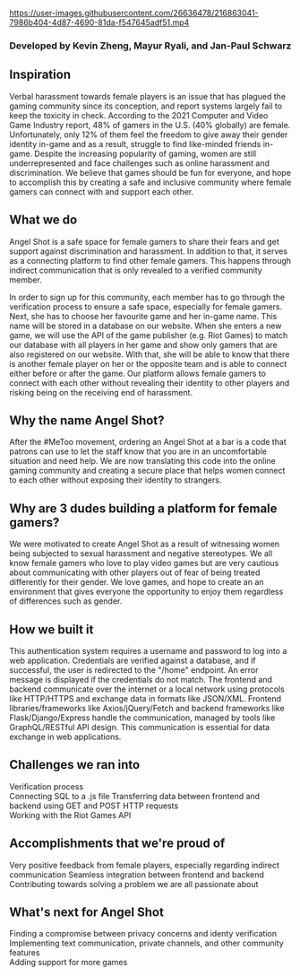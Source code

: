 https://user-images.githubusercontent.com/26636478/216863041-7986b404-4d87-4690-81da-f547645adf51.mp4

### Developed by Kevin Zheng, Mayur Ryali, and Jan-Paul Schwarz

## Inspiration
Verbal harassment towards female players is an issue that has plagued the gaming community since its conception, and report systems largely fail to keep the toxicity in check. According to the 2021 Computer and Video Game Industry report, 48% of gamers in the U.S. (40% globally) are female. Unfortunately, only 12% of them feel the freedom to give away their gender identity in-game and as a result, struggle to find like-minded friends in-game. Despite the increasing popularity of gaming, women are still underrepresented and face challenges such as online harassment and discrimination. We believe that games should be fun for everyone, and hope to accomplish this by creating a safe and inclusive community where female gamers can connect with and support each other.

## What we do
Angel Shot is a safe space for female gamers to share their fears and get support against discrimination and harassment. In addition to that, it serves as a connecting platform to find other female gamers. This happens through indirect communication that is only revealed to a verified community member.  

In order to sign up for this community, each member has to go through the verification process to ensure a safe space, especially for female gamers. Next, she has to choose her favourite game and her in-game name. This name will be stored in a database on our website. When she enters a new game, we will use the API of the game publisher (e.g. Riot Games) to match our database with all players in her game and show only gamers that are also registered on our website. With that, she will be able to know that there is another female player on her or the opposite team and is able to connect either before or after the game. Our platform allows female gamers to connect with each other without revealing their identity to other players and risking being on the receiving end of harassment.

## Why the name Angel Shot?
After the #MeToo movement, ordering an Angel Shot at a bar is a code that patrons can use to let the staff know that you are in an uncomfortable situation and need help. We are now translating this code into the online gaming community and creating a secure place that helps women connect to each other without exposing their identity to strangers.

## Why are 3 dudes building a platform for female gamers?
We were motivated to create Angel Shot as a result of witnessing women being subjected to sexual harassment and negative stereotypes. We all know female gamers who love to play video games but are very cautious about communicating with other players out of fear of being treated differently for their gender. We love games, and hope to create an an environment that gives everyone the opportunity to enjoy them regardless of differences such as gender. 

## How we built it
This authentication system requires a username and password to log into a web application. Credentials are verified against a database, and if successful, the user is redirected to the "/home" endpoint. An error message is displayed if the credentials do not match. The frontend and backend communicate over the internet or a local network using protocols like HTTP/HTTPS and exchange data in formats like JSON/XML. Frontend libraries/frameworks like Axios/jQuery/Fetch and backend frameworks like Flask/Django/Express handle the communication, managed by tools like GraphQL/RESTful API design. This communication is essential for data exchange in web applications.

## Challenges we ran into
Verification process  
Connecting SQL to a .js file
Transferring data between frontend and backend using GET and POST HTTP requests  
Working with the Riot Games API  

## Accomplishments that we're proud of
Very positive feedback from female players, especially regarding indirect communication
Seamless integration between frontend and backend
Contributing towards solving a problem we are all passionate about

## What's next for Angel Shot
Finding a compromise between privacy concerns and identy verification  
Implementing text communication, private channels, and other community features  
Adding support for more games
